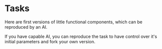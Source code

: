 # Tasks

Here are first versions of little functional components, which can be reproduced by an AI.

If you have capable AI, you can reproduce the task to have control over it's initial parameters and fork your own version.